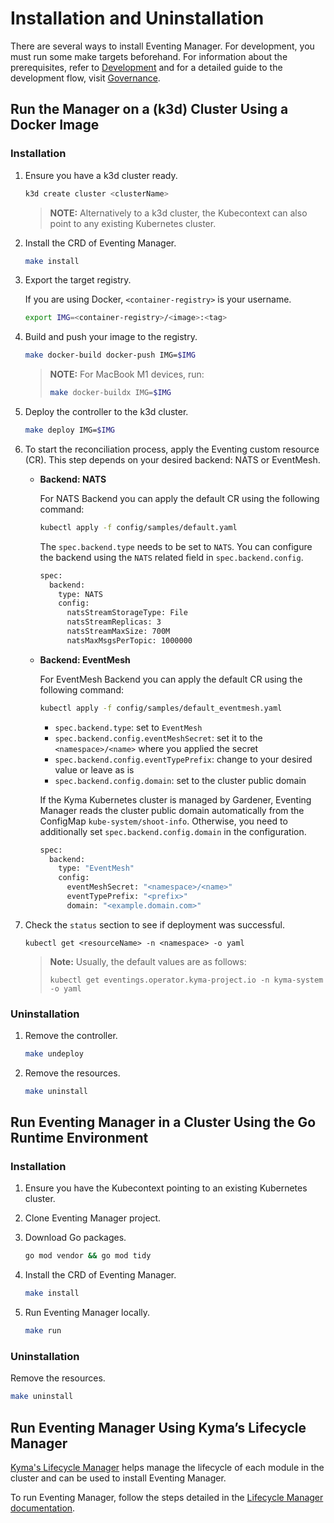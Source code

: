 # Installation and Uninstallation

There are several ways to install Eventing Manager.
For development, you must run some make targets beforehand.
For information about the prerequisites, refer to [Development](./development.md) and for a detailed guide to the development flow, visit [Governance](governance.md).

## Run the Manager on a (k3d) Cluster Using a Docker Image

### Installation

1. Ensure you have a k3d cluster ready.

   ```sh
   k3d create cluster <clusterName>
   ```

    > **NOTE:** Alternatively to a k3d cluster, the Kubecontext can also point to any existing Kubernetes cluster.

2. Install the CRD of Eventing Manager.

   ```sh
   make install
   ```

3. Export the target registry.

   If you are using Docker, `<container-registry>` is your username.

      ```sh
      export IMG=<container-registry>/<image>:<tag>
      ```

4. Build and push your image to the registry.

   ```sh
   make docker-build docker-push IMG=$IMG
   ```

   > **NOTE:** For MacBook M1 devices, run:
   >
   >   ```sh
   >   make docker-buildx IMG=$IMG
   >   ```

5. Deploy the controller to the k3d cluster.

   ```sh
   make deploy IMG=$IMG
   ```

6. To start the reconciliation process, apply the Eventing custom resource (CR).
This step depends on your desired backend: NATS or EventMesh.

    - **Backend: NATS**

      For NATS Backend you can apply the default CR using the following command:  

      ```sh
      kubectl apply -f config/samples/default.yaml
      ```

      The `spec.backend.type` needs to be set to `NATS`. You can configure the backend using the `NATS` related field in `spec.backend.config`.

      ```sh
      spec:
        backend:
          type: NATS
          config:
            natsStreamStorageType: File
            natsStreamReplicas: 3
            natsStreamMaxSize: 700M
            natsMaxMsgsPerTopic: 1000000
      ```

    - **Backend: EventMesh**

      For EventMesh Backend you can apply the default CR using the following command:

      ```sh
      kubectl apply -f config/samples/default_eventmesh.yaml
      ```

      - `spec.backend.type`: set to `EventMesh`
      - `spec.backend.config.eventMeshSecret`: set it to the `<namespace>/<name>` where you applied the secret
      - `spec.backend.config.eventTypePrefix`: change to your desired value or leave as is
      - `spec.backend.config.domain`: set to the cluster public domain

      If the Kyma Kubernetes cluster is managed by Gardener, Eventing Manager reads the cluster public domain automatically from the ConfigMap `kube-system/shoot-info`.
      Otherwise, you need to additionally set `spec.backend.config.domain` in the configuration. 

      ```sh
      spec:
        backend:
          type: "EventMesh"
          config:
            eventMeshSecret: "<namespace>/<name>"
            eventTypePrefix: "<prefix>"
            domain: "<example.domain.com>"
      ```

7. Check the `status` section to see if deployment was successful.

   ```shell
   kubectl get <resourceName> -n <namespace> -o yaml
   ```

   >**Note:** Usually, the default values are as follows:
   >
   >  ```shell
   >  kubectl get eventings.operator.kyma-project.io -n kyma-system -o yaml
   >  ```

### Uninstallation

1. Remove the controller.

   ```sh
   make undeploy
   ```

2. Remove the resources.

   ```sh
   make uninstall
   ```

## Run Eventing Manager in a Cluster Using the Go Runtime Environment

### Installation

1. Ensure you have the Kubecontext pointing to an existing Kubernetes cluster.

2. Clone Eventing Manager project.

3. Download Go packages.

   ```sh
   go mod vendor && go mod tidy
   ```

4. Install the CRD of Eventing Manager.

   ```sh
   make install
   ```

5. Run Eventing Manager locally.

   ```sh
   make run
   ```

### Uninstallation

Remove the resources.

   ```sh
   make uninstall
   ```

## Run Eventing Manager Using Kyma’s Lifecycle Manager

[Kyma's Lifecycle Manager](https://github.com/kyma-project/lifecycle-manager) helps manage the lifecycle of each module in the cluster and can be used to install Eventing Manager.

To run Eventing Manager, follow the steps detailed in the [Lifecycle Manager documentation](https://github.com/kyma-project/lifecycle-manager/tree/main/docs).

